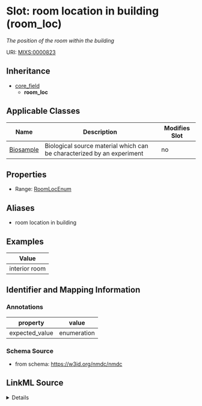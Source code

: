 # Slot: room location in building (room_loc)


_The position of the room within the building_



URI: [MIXS:0000823](https://w3id.org/mixs/0000823)




## Inheritance

* [core_field](core_field.md)
    * **room_loc**





## Applicable Classes

| Name | Description | Modifies Slot |
| --- | --- | --- |
[Biosample](Biosample.md) | Biological source material which can be characterized by an experiment |  no  |







## Properties

* Range: [RoomLocEnum](RoomLocEnum.md)



## Aliases


* room location in building




## Examples

| Value |
| --- |
| interior room |

## Identifier and Mapping Information





### Annotations

| property | value |
| --- | --- |
| expected_value | enumeration || occurrence | 1 |



### Schema Source


* from schema: https://w3id.org/nmdc/nmdc




## LinkML Source

<details>
```yaml
name: room_loc
annotations:
  expected_value:
    tag: expected_value
    value: enumeration
  occurrence:
    tag: occurrence
    value: '1'
description: The position of the room within the building
title: room location in building
examples:
- value: interior room
from_schema: https://w3id.org/nmdc/nmdc
aliases:
- room location in building
rank: 1000
is_a: core field
slot_uri: MIXS:0000823
multivalued: false
alias: room_loc
domain_of:
- Biosample
range: room_loc_enum

```
</details>
